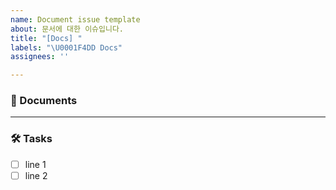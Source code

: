 ```yaml
---
name: Document issue template
about: 문서에 대한 이슈입니다.
title: "[Docs] "
labels: "\U0001F4DD Docs"
assignees: ''

---
```


### 📌 Documents 
<!-- 어떤 문서 작업을 해야하는지 작성해주세요. --> 
<!-- ex. 현재 레포 관리 / 기술 문서 등 -->

---

### 🛠️ Tasks
<!--  -->
<!-- 관련 기술에 대하여 알아본 내용을 Task 별로 나눠서 정리해주세요. -->
<!-- 레퍼런스를 꼭 남겨주세요! -->

* [ ] line 1
* [ ] line 2
